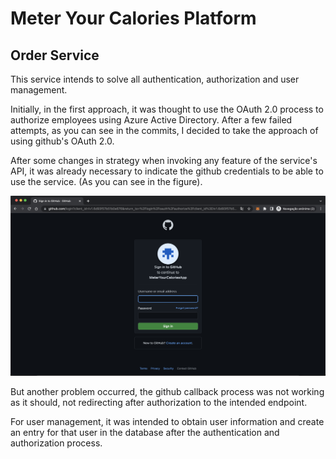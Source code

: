 # Meter Your Calories Platform
## Order Service

This service intends to solve all authentication, authorization and user management.

Initially, in the first approach, it was thought to use the OAuth 2.0 process to authorize employees using Azure Active Directory.
After a few failed attempts, as you can see in the commits, I decided to take the approach of using github's OAuth 2.0.

After some changes in strategy when invoking any feature of the service's API, it was already necessary to indicate the github credentials to be able to use the service. (As you can see in the figure).

![OAuth_Github.png](OAuth_Github.png)

But another problem occurred, the github callback process was not working as it should, not redirecting after authorization to the intended endpoint.

For user management, it was intended to obtain user information and create an entry for that user in the database after the authentication and authorization process.